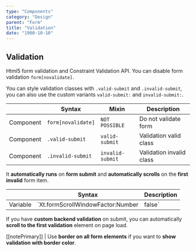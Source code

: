 ```yaml
---
type: "Components"
category: "Design"
parent: "Form"
title: "Validation"
date: "1900-10-10"
---
```


## Validation

Html5 form validation and Constraint Validation API. You can disable form validation `form[novalidate]`.

You can style validation classes with `.valid-submit` and `.invalid-submit`, you can also use the custom variants `valid-submit:` and `invalid-submit:`.

<div class="xt-overflow-sub overflow-y-hidden overflow-x-scroll my-5 xt-my-auto w-full">

|                      | Syntax                          | Mixin            | Description                   |
| ----------------------- | ----------------------------------------- | -----------------------------| ----------------------------- |
| Component                  | `form[novalidate]`                     | `NOT POSSIBLE`                | Do not validate form            |
| Component                  | `.valid-submit`                     | `valid-submit`                | Validation valid class            |
| Component                  | `.invalid-submit`                     | `invalid-submit`                | Validation invalid class            |

</div>

It **automatically runs** on **form submit** and **automatically scrolls** on the **first invalid** form item.

<div class="xt-overflow-sub overflow-y-hidden overflow-x-scroll my-5 xt-my-auto w-full">

|                         | Syntax                                    | Description                   |
| ----------------------- | ----------------------------------------- | ----------------------------- |
| Variable                  | `Xt.formScrollWindowFactor:Number|false`              | A number from `0` to `1` of the **window height factor to scroll to** on validation              |

</div>

If you have **custom backend validation** on submit, you can automatically **scroll to the first validation** element on page load.

[[notePrimary]]
| Use **border on all form elements** if you want to **show validation with border color**.

<demo>
  <div class="gatsby_demo_item" data-iframe="demos/components/form/validation">
  </div>
</demo>
